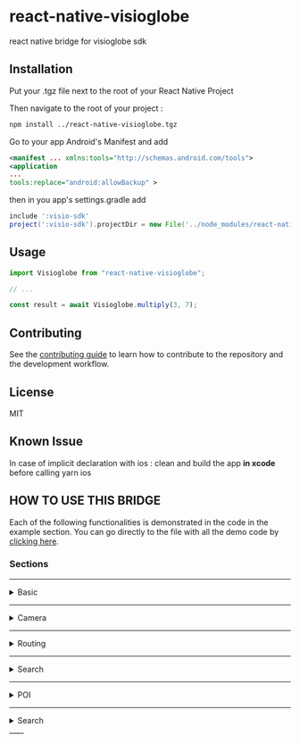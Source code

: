 # react-native-visioglobe

react native bridge for visioglobe sdk

## Installation

Put your .tgz file next to the root of your React Native Project 

Then navigate to the root of your project : 

```sh
npm install ../react-native-visioglobe.tgz
```

Go to your app Android's Manifest and add 
```xml
<manifest ... xmlns:tools="http://schemas.android.com/tools">
<application 
...
tools:replace="android:allowBackup" >
```
then in you app's settings.gradle add
```gradle
include ':visio-sdk'
project(':visio-sdk').projectDir = new File('../node_modules/react-native-visioglobe/android/visio-sdk')
```

## Usage

```js
import Visioglobe from "react-native-visioglobe";

// ...

const result = await Visioglobe.multiply(3, 7);
```

## Contributing

See the [contributing guide](CONTRIBUTING.md) to learn how to contribute to the repository and the development workflow.

## License

MIT

## Known Issue 

In case of implicit declaration with ios : 
clean and build the app <strong>in xcode</strong> before calling yarn ios 

## HOW TO USE THIS BRIDGE

Each of the following functionalities is demonstrated in the code in the example section. You can
go directly to the file with all the demo code by [clicking here](https://github.com/visioglobe-sas/VisioglobeReactNative/blob/main/example/src/App.tsx).  

### Sections  

____
<details>
<summary> Basic </summary>  
This part show you how to load/unload a map.

### ***Display Props***  
This shows you the minimal props you need to have within the VisioMapView component.  
If you have trouble getting any of them, please ask us in our [help platform](https://my.visioglobe.com).

More specifically you have:           
- *Map Hash* : A string to retrieve your map from our server. Using it will allows the map to be updated every time you are using your map is updated from our editor. Is mandatory if Path is not used.
- *Map Secret Code* : Your secret code to load the map. 
- *Map Path* : A string if you want to use a local bundle, please indicate his path here. Note that using a local bundle means, updating it manually when the map is modified. Is mandatory if Hash is not used.  
- *Ref* : a ref to the MapView, mandatory to use this bridge.  

````typescript  
const ref = React.useRef<VisioMapView>(null);
<VisioMapView
        style={{
        style
        }}
        mapHash={"mapHash"}
        mapPath={"mapPath"}
        mapSecret={0}
        ref={ref}
      />
```` 

### ***Unload Map View*** 
If you want to hide the map, you can using unload map view. You do not need to provide any argument.

`````typescript 
const unloadMapView = () => {
    if (ref.current) {
      ref.current.unloadMapView();
    }
  }
`````

Then you can call it like in the [example](https://github.com/visioglobe-sas/VisioglobeReactNative/blob/main/example/src/App.tsx?plain=1#L207) 

### ***Reload Map View*** 
If you want to load the map **after hiding it**, you can with load map view. You do not need to provide any argument.

`````typescript 
 const loadMapView = () => {
    if (ref.current) {
      ref.current.loadMapView();
    }
  } 
`````

Then you can call it like in the [example](https://github.com/visioglobe-sas/VisioglobeReactNative/blob/main/example/src/App.tsx?plain=1#L243) 

</details> 

____ 
<details>
<summary> Camera </summary>

### ***Animate Camera***  
This allows you to define a camera movement for a ***duration*** you define according to your ***VMCameraUpdate***.

>VMCameraUpdate is a TSObject defined with :        
>- *Heading* : VMHeading object define as :
>    - **heading** : string | number
>    - **current** : if you want to use current heading
>- *paddingBottom* : the property used to define the space between the camera and its bottom-borders.
>- *paddingLeft* : the property used to define the space between the camera and its left-borders.
>- *paddingRight* : the property used to define the space between the camera and its right-borders.
>- *paddingTop* : the property used to define the space between the camera and its top-borders.
>- *pitch* : pitch //COMING NEXT TO DOC.
>- *targets* : the target you want to have at the camera (can be VMPosition or POIID (string))
>- *viewMode* : an enum of type VMViewModeType:
>    - floor
>    - global
>    - unkown

````typescript  
const animateCamera = (values: VMCameraUpdate) => {
    if (ref.current) {
      ref.current.animateCamera(values,3 //duration here fixed to 3
      );
    }
  };

//Then you can use it like :

  const heading : VMCameraHeading = {
          current: true
        }

        const pitch : VMCameraPitch = {
          type: pitchType.default,
        }

        const values : VMCameraUpdate = {
          heading : heading,
          paddingBottom: 50,
          paddingLeft: 50,
          paddingRight : 50,
          paddingTop : 50,
          pitch : pitch,
          targets : ["B2-UL00"],
          viewMode : VMViewModeType.floor,
        }

        animateCamera(values)
```` 

### ***Update Camera***  
This allows you to define a camera movement **instantly** you define according to your ***VMCameraUpdate***. Here we are playing with the pitch and we are using a [**VMLocation**](https://github.com/visioglobe-sas/VisioglobeReactNative/blob/main/README.md?plain=1#L110) as a target.

````typescript  
const updateCamera = (values: VMCameraUpdate) => {
    if (ref.current) {
      ref.current.updateCamera(values);
    }
  };

const heading : VMCameraHeading = {
          current: true,
        }
        const pitch : VMCameraPitch = {
          pitch: -90,
        }
        const position : VMPosition = {
          altitude: 0.0,
          latitude: 45.74200,
          longitude: 4.88400
        }
        const values : VMCameraUpdate = {
          heading : heading,
          paddingBottom: 0,
          paddingLeft: 0,
          paddingRight : 0,
          paddingTop : 0,
          pitch : pitch,
          targets : [position],
          viewMode : VMViewModeType.floor,
        }
        updateCamera(values)
```` 

</details> 

____ 
<details>
<summary> Routing </summary>
This allows you to define a route and the navigation on the map. 
    
### ***Simple Route***
You have to use a ***VMRouteRequest*** and pass it to the computeRoute function. Only one route can be shown at a time.
Here is the structure of this object:
>type VMRouteRequest = {  
>  - *animateAllRoute*: boolean if you want to animate the routing trace on the map.
>  - *destinationsOrder*: VMRouteDestinationsOrder enum used to define the order of reaching destinations if several are provided: 
>    - **closest** 
>    - **inOrder**,
>    - **optimal**,
>    - **optimalFinishOnLast**
>  - *isAccessible*: boolean to define if accessibility criteria must be matched (PMR user...) 
>  - *origin*: VMPosition|String , can be a PoiID as a string or a [VMPosition](https://github.com/visioglobe-sas/VisioglobeReactNative/blob/main/README.md?plain=1#L11) which define the beginning of the route.
>  - *destinations* : (VMPosition|String)[], can be a list of both PoiID as a string and [VMPosition](https://github.com/visioglobe-sas/VisioglobeReactNative/blob/main/README.md?plain=1#L11) which define the destinations of the route.
>  - *requestType*: VMERouteRequestType :
>    - **fastest**
>    - **shortest**  
>  }

You can use it like this : 

````typescript
const computeRoute = (value : VMRouteRequest) => {
    if (ref.current) {
      ref.current.computeRoute(value);
    }
  }
````
A simple way to create a routing is to call our computeRoute() with simply defined object's VMRouteRequest like so :
`````typescript
const position: VMPosition = {
          altitude: 0.0,
          latitude: 45.7413,
          longitude: 4.88216
        }
        const value : VMRouteRequest = {
          animateAllRoute: false,
          destinationsOrder: VMRouteDestinationsOrder.closest,
          isAccessible: false,
          origin: position,
          destinations: ["B1-UL00-ID0034"],
          requestType: VMERouteRequestType.fatest
        }
        computeRoute(value);
`````
You can find an implementation of it [here](https://github.com/visioglobe-sas/VisioglobeReactNative/blob/main/example/src/App.tsx?plain=1#141)

### **Accessible Route**

To build an accessible route you will have to put accessible boolean to true in your [VMRouteRequest](https://github.com/visioglobe-sas/VisioglobeReactNative/blob/main/README.md?plain=1#L200) like:

`````typescript
const value : VMRouteRequest = {
          animateAllRoute: false,
          destinationsOrder: VMRouteDestinationsOrder.closest,
          isAccessible: true,
          origin: "B3-UL01-ID-0013",
          destinations: ["B3-UL00-ID0073"],
          requestType: VMERouteRequestType.fatest
        }
        computeRoute(value);
`````
The route will go from B3-UL01-ID-0013 to B3-UL00-ID0073 with only accessible section (no stairs,etc..).

It is implemented in the [example](https://github.com/visioglobe-sas/VisioglobeReactNative/blob/main/example/src/App.tsx?plain=1#211).


### **Optimal and multi-destinations route**

</details> 

____ 
<details>
    <summary> Search </summary>
</details> 

____ 
<details>
    <summary> POI </summary>
</details> 

____ 
<details>
    <summary> Search </summary>
</details> 
____ 


